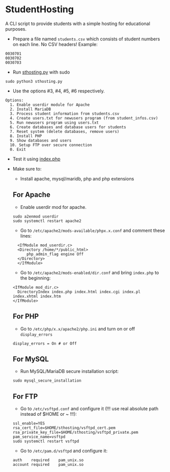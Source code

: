 # StudentHosting
A CLI script to provide students with a simple hosting for educational purposes.

- Prepare a file named `students.csv` which consists of student numbers on each line. No CSV headers! Example:
```
0030701
0030702
0030703

```

- Run [sthosting.py](sthosting.py) with sudo
```shell
sudo python3 sthosting.py
```

- Use the options #3, #4, #5, #6 respectively.
```
Options:
  1. Enable userdir module for Apache
  2. Install MariaDB
  3. Process student information from students.csv
  4. Create users.txt for newusers program (from student_infos.csv)
  5. Run newusers program using users.txt
  6. Create databases and database users for students
  7. Reset system (delete databases, remove users)
  8. Install PHP
  9. Show databases and users
  10. Setup FTP over secure connection
  0. Exit
```

- Test it using [index.php](index.php)

- Make sure to:
  - Install apache, mysql/maridb, php and php extensions


 
  ## For Apache
  - Enable userdir mod for apache.
  
  ```shell
  sudo a2enmod userdir
  sudo systemctl restart apache2
  ```
  
  - Go to `/etc/apache2/mods-available/phpx.x.conf` and comment these lines:
  ```
    <IfModule mod_userdir.c>                                           
    <Directory /home/*/public_html>                                
        php_admin_flag engine Off                                  
    </Directory>                                                   
    </IfModule>         
  ```

  - Go to `/etc/apache2/mods-enabled/dir.conf` and bring `index.php` to the beginning:
  ```
  <IfModule mod_dir.c>
    DirectoryIndex index.php index.html index.cgi index.pl index.xhtml index.htm
  </IfModule>
  ```



  ## For PHP
  - Go to `/etc/php/x.x/apache2/php.ini` and turn on or off `display_errors`
  ```
  display_errors = On # or Off
  ```



  ## For MySQL
  - Run MySQL/MariaDB secure installation script:
  ```shell
  sudo mysql_secure_installation
  ```



  ## For FTP
  - Go to `/etc/vsftpd.conf` and configure it (!!! use real absolute path instead of $HOME or ~ !!!):
  ```
  ssl_enable=YES
  rsa_cert_file=$HOME/sthosting/vsftpd_cert.pem
  rsa_private_key_file=$HOME/sthosting/vsftpd_private.pem
  pam_service_name=vsftpd
  sudo systemctl restart vsftpd
  ```

  - Go to `/etc/pam.d/vsftpd` and configure it:
  ```
  auth    required    pam_unix.so
  account required    pam_unix.so
  ```

  
  
